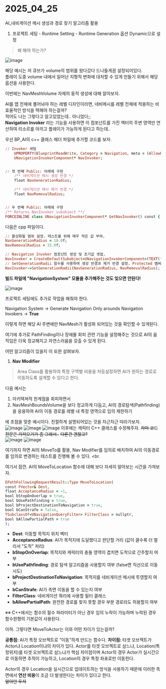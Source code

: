 # 2025_04_25

AI_내비게이션 메시 생성과 경로 찾기 알고리즘 활용

1. 프로젝트 세팅 - Runtime Setting - Runtime Generation 옵션 Dynamic으로 설정

> 왜 해야 하는가?

![image](https://github.com/user-attachments/assets/2a36f9e7-66f3-4031-921d-0d63e6299e69)

해당 예시는 저 큐브가 volume의 범위를 왔다갔다 드나들게끔 설정되어있다. <br>
플레이 도중 volume 내에서 일어난 지형적 변화에 대처할 수 있게 만들기 위해서 해당 옵션을 사용한다. <br>

이번에는 NavMeshVolume 자체의 동적 생성에 대해 알아보자. <br>

AI를 맵 전체에 풀어놔야 하는 레벨 디자인이라면, 네비메시를 레벨 전체에 적용하는 비효율적인 방식을 택해야 하는걸까? <br>
적어도 나는 그렇다고 알고있었는데.. 아니었다;; <br>
**Navigation Invoker** 라는 기능을 사용하면 이 컴포넌트를 가진 액터의 주변 영역만 연산하여 리소르를 아끼고 플레이가 가능하게 된다고 하는데.. <br>

우선 BP_AI의 c++ 클래스 헤더 파일에 추가할 코드를 보자. <br>
```ruby
// Invoker 세팅
	UPROPERTY(BlueprintReadWrite, Category = Navigation, meta = (AllowPrivateAccess = "true"))
	UNavigationInvokerComponent* NavInvoker;


// 첫 번째 Public: 아래에 구현
	/** 네비게이션 메시 생성 반경 */
	float NavGenerationRadius;

	/** 네비게이션 메시 제거 반경 */
	float NavRemovalRadius;


// 두 번째 Public: 아래에 구현
/** Returns NavInvoker subobject **/
FORCEINLINE class UNavigationInvokerComponent* GetNavInvoker() const { return NavInvoker; }
```

다음은 cpp 파일이다. <br>

```ruby
// 활성화될 범위 설정. 테스트를 위해 매우 작은 값 부여.
NavGenerationRadius = 10.0f;
NavRemovalRadius = 15.0f;

// Navigation Invoker 컴포넌트 생성 및 초기값 셋업.
NavInvoker = CreateDefaultSubobject<UNavigationInvokerComponent>(TEXT("NavInvoker"));
// SetGenerationRadii 함수를 사용하여 생성 반경과 제거 반경 설정. Protected 멤버변수이므로 함수를 통해 수정 필요.
NavInvoker->SetGenerationRadii(NavGenerationRadius, NavRemovalRadius); 
```

**빌드 파일에 "NavigationSystem" 모듈을 추가해주는 것도 잊으면 안된다!** <br>

![image](https://github.com/user-attachments/assets/287008ab-6abd-4c73-b674-ef336dfc19ca)

프로젝트 세팅에도 추가로 작업을 해줘야 한다. <br>

Navigation System -> Generate Navigation Only arounds Navigation Invokers -> **True** <br>

이렇게 하면 해당 AI 주변에만 NavMesh가 활성화 되어있는 것을 확인할 수 있게된다. <br>

여기에 추가로 PathFinding이나 장애물 회피 관련 기능을 설정해주는 것으로 AI의 움직임은 더욱 정교해지고 자연스러움을 갖출 수 있게 된다.

어떤 알고리즘이 있을지 이 또한 살펴보자. <br>

1. **Nav Modifier** <br>
> Area Class를 활용하여 특정 구역별 비용을 차등설정하면 AI가 원하는 경로로 이동하도록 설계할 수 있다고 한다. <br>

다음 예시는 
1. 아키텍쳐적 한계점을 회피하면서 <br>
2. NavMeshBoundsVolume을 보다 정교하게 다듬고, AI의 경로탐색(Pathfinding)을 응용하여 AI의 이동 경로를 레벨 내 특정 영역으로 임의 제한하기 <br>

에 초점을 맞춘 예시이다. 친절하게 설명되어있는 것을 차근차근 따라가보자. <br>
![image](https://github.com/user-attachments/assets/66e78d75-ae47-49d0-b167-65ab77794d58)
![image](https://github.com/user-attachments/assets/40da9529-3e8b-496f-b05d-713a2ffb5913)
![image](https://github.com/user-attachments/assets/9d5a9e6c-75ff-41c5-b17b-89223fa9743d)
이후에는 캐릭터 C++ 클래스를 수정해주자. ~~차마 코드 전문은 가져오기가 좀 그래서..~~ ~~다른건 괜찮고?~~ <br>
![image](https://github.com/user-attachments/assets/c4ef44f3-1fb9-40fc-8d15-9b94885ac1db)
![image](https://github.com/user-attachments/assets/25885a59-83aa-4c63-9cb6-0223e21efe29)

여기까지 하면 AI의 MoveTo를 활용, Nav Modifier를 임의로 배치하여 AI의 이동경로를 임의로 변경하는 테스트를 진행해 볼 수 있다. <br.

여기서 잠깐. AI의 MoveToLocation 함수에 대해 보다 자세히 알아보는 시간을 가져보자. <br>
```ruby
EPathFollowingRequestResult::Type MoveToLocation(
const FVector& Dest,
float AcceptanceRadius = -1,
bool bStopOnOverlap = true,
bool bUsePathfinding = true,
bool bProjectDestinationToNavigation = true,
bool bCanStrafe = false,
TSubclassOf<UNavigationQueryFilter> FilterClass = nullptr,
bool bAllowPartialPath = true
);
```
- **Dest**: 이동할 목적지 위치 벡터
- **AcceptanceRadius**: AI가 목적지에 도달했다고 판단할 거리 (값이 클수록 더 멀리서 "도착" 처리)
- **bStopOnOverlap**: 목적지와 캐릭터의 충돌 영역이 겹치면 도착으로 간주할지 여부
- **bUsePathfinding**: 경로 탐색 알고리즘을 사용할지 여부 (false면 직선으로 이동 시도)
- **bProjectDestinationToNavigation**: 목적지를 네비게이션 메시에 투영할지 여부
- **bCanStrafe**: AI가 측면 이동을 할 수 있는지 여부
- **FilterClass**: 네비게이션 쿼리에 사용할 필터 클래스
- **bAllowPartialPath**: 완전한 경로를 찾지 못할 경우 부분 경로라도 허용할지 여부 <br>

※※ C++에서는 함수의 필수 파라미터가 아닌 경우 임의 누락이 가능하며 누락된 경우 함수원형의 기본값이 사용된다. <br>

아하. 그렇다면 MoveToActor는 이와 어떤 차이가 있는걸까? <br>

**공통점:** AI가 특정 오브젝트로 “이동”하게 만드는 함수다.
**차이점:** 타겟 오브젝트가 Actor냐 Location이냐의 차이가 있다. Actor를 타겟 오브젝트로 삼느냐, Location(특정위치)를 타겟 오브젝트로 삼느냐가 핵심 차이점이며 Actor의 경우 Actor가 실시간으로 이동하면 추적이 가능하고, Location의 경우 특정 좌표로만 이동한다. <br>

Actor의 경우 Location을 실시간으로 업데이트하는 방식을 사용하기 때문에 이러한 측면에서 **연산 비용**이 조금 더 발생한다는 차이가 있다고 한다. <br>
~~알아만 두자~~ <br>

